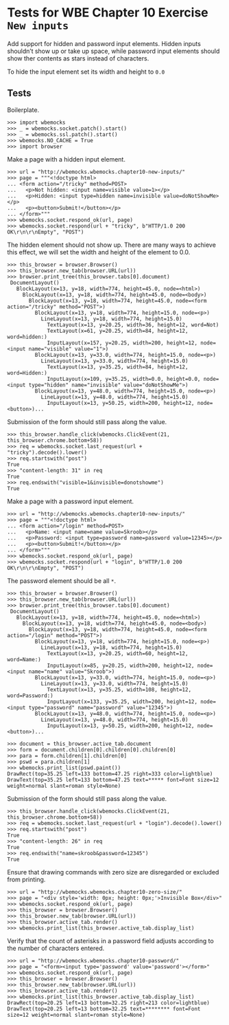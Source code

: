 Tests for WBE Chapter 10 Exercise `New inputs`
============================================

Add support for hidden and password input elements. Hidden inputs
shouldn’t show up or take up space, while password input elements
should show ther contents as stars instead of characters.

To hide the input element set its width and height to `0.0`

Tests
-----

Boilerplate.

    >>> import wbemocks
    >>> _ = wbemocks.socket.patch().start()
    >>> _ = wbemocks.ssl.patch().start()
    >>> wbemocks.NO_CACHE = True
    >>> import browser

Make a page with a hidden input element.

    >>> url = "http://wbemocks.wbemocks.chapter10-new-inputs/"
    >>> page = """<!doctype html>
    ... <form action="/tricky" method=POST>
    ...   <p>Not hidden: <input name=visible value=1></p>
    ...   <p>Hidden: <input type=hidden name=invisible value=doNotShowMe></p>
    ...   <p><button>Submit!</button></p>
    ... </form>"""
    >>> wbemocks.socket.respond_ok(url, page)
    >>> wbemocks.socket.respond(url + "tricky", b"HTTP/1.0 200 OK\r\n\r\nEmpty", "POST")

The hidden element should not show up.
There are many ways to achieve this effect, we will set the width and height of
    the element to 0.0.

    >>> this_browser = browser.Browser()
    >>> this_browser.new_tab(browser.URL(url))
    >>> browser.print_tree(this_browser.tabs[0].document)
     DocumentLayout()
       BlockLayout(x=13, y=18, width=774, height=45.0, node=<html>)
         BlockLayout(x=13, y=18, width=774, height=45.0, node=<body>)
           BlockLayout(x=13, y=18, width=774, height=45.0, node=<form action="/tricky" method="POST">)
             BlockLayout(x=13, y=18, width=774, height=15.0, node=<p>)
               LineLayout(x=13, y=18, width=774, height=15.0)
                 TextLayout(x=13, y=20.25, width=36, height=12, word=Not)
                 TextLayout(x=61, y=20.25, width=84, height=12, word=hidden:)
                 InputLayout(x=157, y=20.25, width=200, height=12, node=<input name="visible" value="1">)
             BlockLayout(x=13, y=33.0, width=774, height=15.0, node=<p>)
               LineLayout(x=13, y=33.0, width=774, height=15.0)
                 TextLayout(x=13, y=35.25, width=84, height=12, word=Hidden:)
                 InputLayout(x=109, y=35.25, width=0.0, height=0.0, node=<input type="hidden" name="invisible" value="doNotShowMe">)
             BlockLayout(x=13, y=48.0, width=774, height=15.0, node=<p>)
               LineLayout(x=13, y=48.0, width=774, height=15.0)
                 InputLayout(x=13, y=50.25, width=200, height=12, node=<button>)...

Submission of the form should still pass along the value.

    >>> this_browser.handle_click(wbemocks.ClickEvent(21, this_browser.chrome.bottom+58))
    >>> req = wbemocks.socket.last_request(url + "tricky").decode().lower()
    >>> req.startswith("post")
    True
    >>> "content-length: 31" in req
    True
    >>> req.endswith("visible=1&invisible=donotshowme")
    True

Make a page with a password input element.

    >>> url = "http://wbemocks.wbemocks.chapter10-new-inputs/"
    >>> page = """<!doctype html>
    ... <form action="/login" method=POST>
    ...   <p>Name: <input name=name value=Skroob></p>
    ...   <p>Password: <input type=password name=password value=12345></p>
    ...   <p><button>Submit!</button></p>
    ... </form>"""
    >>> wbemocks.socket.respond_ok(url, page)
    >>> wbemocks.socket.respond(url + "login", b"HTTP/1.0 200 OK\r\n\r\nEmpty", "POST")

The password element should be all `*`.

    >>> this_browser = browser.Browser()
    >>> this_browser.new_tab(browser.URL(url))
    >>> browser.print_tree(this_browser.tabs[0].document)
     DocumentLayout()
       BlockLayout(x=13, y=18, width=774, height=45.0, node=<html>)
         BlockLayout(x=13, y=18, width=774, height=45.0, node=<body>)
           BlockLayout(x=13, y=18, width=774, height=45.0, node=<form action="/login" method="POST">)
             BlockLayout(x=13, y=18, width=774, height=15.0, node=<p>)
               LineLayout(x=13, y=18, width=774, height=15.0)
                 TextLayout(x=13, y=20.25, width=60, height=12, word=Name:)
                 InputLayout(x=85, y=20.25, width=200, height=12, node=<input name="name" value="Skroob">)
             BlockLayout(x=13, y=33.0, width=774, height=15.0, node=<p>)
               LineLayout(x=13, y=33.0, width=774, height=15.0)
                 TextLayout(x=13, y=35.25, width=108, height=12, word=Password:)
                 InputLayout(x=133, y=35.25, width=200, height=12, node=<input type="password" name="password" value="12345">)
             BlockLayout(x=13, y=48.0, width=774, height=15.0, node=<p>)
               LineLayout(x=13, y=48.0, width=774, height=15.0)
                 InputLayout(x=13, y=50.25, width=200, height=12, node=<button>)...

    >>> document = this_browser.active_tab.document
    >>> form = document.children[0].children[0].children[0]
    >>> para = form.children[1].children[0]
    >>> pswd = para.children[1]
    >>> wbemocks.print_list(pswd.paint())
    DrawRect(top=35.25 left=133 bottom=47.25 right=333 color=lightblue)
    DrawText(top=35.25 left=133 bottom=47.25 text=***** font=Font size=12 weight=normal slant=roman style=None)


Submission of the form should still pass along the value.

    >>> this_browser.handle_click(wbemocks.ClickEvent(21, this_browser.chrome.bottom+58))
    >>> req = wbemocks.socket.last_request(url + "login").decode().lower()
    >>> req.startswith("post")
    True
    >>> "content-length: 26" in req
    True
    >>> req.endswith("name=skroob&password=12345")
    True

Ensure that drawing commands with zero size are disregarded or excluded from printing.

    >>> url = "http://wbemocks.wbemocks.chapter10-zero-size/"
    >>> page = "<div style='width: 0px; height: 0px;'>Invisible Box</div>"
    >>> wbemocks.socket.respond_ok(url, page)
    >>> this_browser = browser.Browser()
    >>> this_browser.new_tab(browser.URL(url))
    >>> this_browser.active_tab.render()
    >>> wbemocks.print_list(this_browser.active_tab.display_list)

Verify that the count of asterisks in a password field adjusts according to the number of characters entered.
    
    >>> url = "http://wbemocks.wbemocks.chapter10-password/"
    >>> page = "<form><input type='password' value='password'></form>"
    >>> wbemocks.socket.respond_ok(url, page)
    >>> this_browser = browser.Browser()
    >>> this_browser.new_tab(browser.URL(url))
    >>> this_browser.active_tab.render()
    >>> wbemocks.print_list(this_browser.active_tab.display_list)
    DrawRect(top=20.25 left=13 bottom=32.25 right=213 color=lightblue)
    DrawText(top=20.25 left=13 bottom=32.25 text=******** font=Font size=12 weight=normal slant=roman style=None)